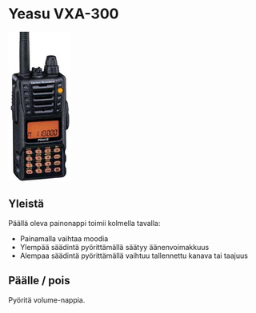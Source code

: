 # Yeasu VXA-300

![Yeasu VXA-300](kuvat/VXA300.jpg)

## Yleistä

Päällä oleva painonappi toimii kolmella tavalla:
* Painamalla vaihtaa moodia
* Ylempää säädintä pyörittämällä säätyy äänenvoimakkuus
* Alempaa säädintä pyörittämällä vaihtuu tallennettu kanava tai taajuus

## Päälle / pois

Pyöritä volume-nappia.
